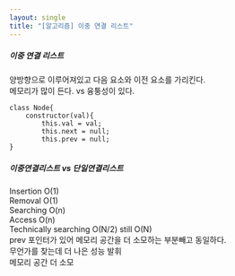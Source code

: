 ```yaml
---
layout: single
title: "[알고리즘] 이중 연결 리스트"
---  
```

##### 이중 연결 리스트   
양방향으로 이루어져있고 다음 요소와 이전 요소를 가리킨다.    
메모리가 많이 든다. vs 융퉁성이 있다.    
```
class Node{
	constructor(val){
		this.val = val;
		this.next = null;
		this.prev = null;
}
```
   
##### 이중연결리스트 vs 단일연결리스트   
Insertion O(1)   
Removal	  O(1)   
Searching O(n)   
Access O(n)   
Technically searching O(N/2) still O(N)   
prev 포인터가 있어 메모리 공간을 더 소모하는 부분빼고 동일하다.   
무언가를 찾는데 더 나은 성능 발휘    
메모리 공간 더 소모    